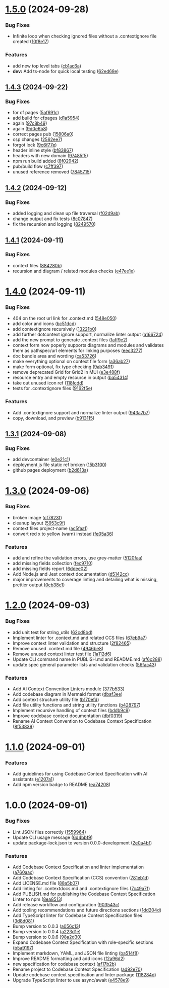 # [1.5.0](https://github.com/Agentic-Insights/codebase-context-spec/compare/v1.4.3...v1.5.0) (2024-09-28)


### Bug Fixes

* Infinite loop when checking ignored files without a .contextignore file created ([10f8e17](https://github.com/Agentic-Insights/codebase-context-spec/commit/10f8e176d44e685cfad21f51cdb28e525892cdc2))


### Features

* add new top level tabs ([cb1ac6a](https://github.com/Agentic-Insights/codebase-context-spec/commit/cb1ac6a90549ca5a49a1f54133aa5a3be3ca6148))
* **dev:** Add ts-node for quick local testing ([62ed68e](https://github.com/Agentic-Insights/codebase-context-spec/commit/62ed68e7d8490c72d64397f0460709c399ee360a))

## [1.4.3](https://github.com/Agentic-Insights/codebase-context-spec/compare/v1.4.2...v1.4.3) (2024-09-22)


### Bug Fixes

*  for cf pages ([5af691c](https://github.com/Agentic-Insights/codebase-context-spec/commit/5af691c7378b0d0c32dc61a1a72e965c4d47a153))
* add build for cfpages ([d1a5954](https://github.com/Agentic-Insights/codebase-context-spec/commit/d1a5954c923d0d0440e204e61febad3a3dd7d271))
* again ([97c8b49](https://github.com/Agentic-Insights/codebase-context-spec/commit/97c8b49249d0f18d8054d3371aa326df9114c57c))
* again ([9d0e6b8](https://github.com/Agentic-Insights/codebase-context-spec/commit/9d0e6b810be7f71d02be9fd49374cfbaee8d9edf))
* correct pages pub ([15806a0](https://github.com/Agentic-Insights/codebase-context-spec/commit/15806a0a3fe9c4fcad1da7f2497ca8bee154bc3a))
* csp changes ([2562ee7](https://github.com/Agentic-Insights/codebase-context-spec/commit/2562ee76d3fb0282380c0fa2db5e0c2dfc936b04))
* forgot lock ([9c6f77e](https://github.com/Agentic-Insights/codebase-context-spec/commit/9c6f77ec1cde4d16c0f72c74ecbfb95b2c02f183))
* header inline style ([bf83867](https://github.com/Agentic-Insights/codebase-context-spec/commit/bf83867b0dd16c81abe8069872bcec106038fe5e))
* headers with new domain ([97485f5](https://github.com/Agentic-Insights/codebase-context-spec/commit/97485f5d480234a2312fca5f9592f0e78d23abee))
* npm run build added ([8f02942](https://github.com/Agentic-Insights/codebase-context-spec/commit/8f029420ff63dc53050ac9703c3d1acd2259e791))
* pub/build flow ([c7ff397](https://github.com/Agentic-Insights/codebase-context-spec/commit/c7ff397f77812425ad4868d6d675ae6c8f635456))
* unused reference removed ([7845715](https://github.com/Agentic-Insights/codebase-context-spec/commit/78457158bbe96239c772d74d58624873c5315f18))

## [1.4.2](https://github.com/Agentic-Insights/codebase-context-spec/compare/v1.4.1...v1.4.2) (2024-09-12)


### Bug Fixes

* added logging and clean up file traversal ([f02d9ab](https://github.com/Agentic-Insights/codebase-context-spec/commit/f02d9ab7be24b5ae81f4c5687b1c3c576a5767cc))
* change output and fix tests ([8c07847](https://github.com/Agentic-Insights/codebase-context-spec/commit/8c07847afcabc977918773991535ec43ed9d6464))
* fix the recursion and logging ([8249570](https://github.com/Agentic-Insights/codebase-context-spec/commit/824957058542da74f044964e7cf48ece20f757ea))

## [1.4.1](https://github.com/Agentic-Insights/codebase-context-spec/compare/v1.4.0...v1.4.1) (2024-09-11)


### Bug Fixes

* context files ([884280b](https://github.com/Agentic-Insights/codebase-context-spec/commit/884280b839253b8bac5d4542b07d43de56843872))
* recursion and diagram / related modules checks ([e47ee1e](https://github.com/Agentic-Insights/codebase-context-spec/commit/e47ee1e919dc780bef6f7d442e63544aa44c2465))

# [1.4.0](https://github.com/Agentic-Insights/codebase-context-spec/compare/v1.3.1...v1.4.0) (2024-09-11)


### Bug Fixes

* 404 on the root url link for .context.md ([548e050](https://github.com/Agentic-Insights/codebase-context-spec/commit/548e050977d089fb0b2f959b22de377f6201d214))
* add color and icons ([bc51dcd](https://github.com/Agentic-Insights/codebase-context-spec/commit/bc51dcd3cf05cbdf814787519f9aaf3eca5f7903))
* add contextignore recursively ([13221b0](https://github.com/Agentic-Insights/codebase-context-spec/commit/13221b0a2f39830c0bfd218fd4fd64137501a2f9))
* add further dotcontext ignore support, normalize linter output ([a166724](https://github.com/Agentic-Insights/codebase-context-spec/commit/a166724dffe6c0c6e3ded4e398a78feec905feb1))
* add the new prompt to generate .context files ([faff9e2](https://github.com/Agentic-Insights/codebase-context-spec/commit/faff9e2787353358241b3afd11b06a68f3a465d4))
* context form now poperly supports diagrams and modules and validates them as pathspec/url elements for linking purposes ([eec3277](https://github.com/Agentic-Insights/codebase-context-spec/commit/eec32777f8edb1d7c3721b4e5ad3aa89727972ca))
* doc bundle area and wording ([ca53726](https://github.com/Agentic-Insights/codebase-context-spec/commit/ca5372655cd78a548692d5ff31e0734c4ecc5747))
* make everything optional on context file form ([a36ab27](https://github.com/Agentic-Insights/codebase-context-spec/commit/a36ab271792081748442388293c9c29e007eec72))
* make form optional, fix type checking ([9ab3491](https://github.com/Agentic-Insights/codebase-context-spec/commit/9ab3491bd3170aba269367d0664d7b2f942e13f2))
* remove deprecated Grid for Grid2 in MUI ([e3e488f](https://github.com/Agentic-Insights/codebase-context-spec/commit/e3e488fec4ea465c39ece07e1c6a45b30cc2e9cb))
* resource entry and empty resource in output ([ba54314](https://github.com/Agentic-Insights/codebase-context-spec/commit/ba543143fc898f21bab4783c648e6afc0c49ea9a))
* take out unused icon ref ([118fcdd](https://github.com/Agentic-Insights/codebase-context-spec/commit/118fcdd15f25b094ca8f5ae45c92c64707a15a65))
* tests for .contextignore files ([9162f5e](https://github.com/Agentic-Insights/codebase-context-spec/commit/9162f5e3b61f9777c10d290ff6f356a4589d6bd3))


### Features

* Add .contextignore support and normalize linter output ([943a7b7](https://github.com/Agentic-Insights/codebase-context-spec/commit/943a7b7f2724791cd8f747c65fdbdb3611b1f0eb))
* copy, download, and preview ([b913115](https://github.com/Agentic-Insights/codebase-context-spec/commit/b9131152beec83659161b21a47d8f0756aa96c9b))

## [1.3.1](https://github.com/Agentic-Insights/codebase-context-spec/compare/v1.3.0...v1.3.1) (2024-09-08)


### Bug Fixes

* add devcontainer ([e0e21c1](https://github.com/Agentic-Insights/codebase-context-spec/commit/e0e21c1c921c2ed73d3e2bde0475ed8590665da6))
* deployment js file static ref broken ([15b3100](https://github.com/Agentic-Insights/codebase-context-spec/commit/15b31007c318c1cd1ef67eb33547f2863919187f))
* github pages deployment ([b2d613a](https://github.com/Agentic-Insights/codebase-context-spec/commit/b2d613ad0256498bc5d087a1ffd65a49786d1c24))

# [1.3.0](https://github.com/Agentic-Insights/codebase-context-spec/compare/v1.2.0...v1.3.0) (2024-09-06)


### Bug Fixes

* broken image ([cf7823f](https://github.com/Agentic-Insights/codebase-context-spec/commit/cf7823f0225b3dc1fb9a0b65fafd04e51af5ea48))
* cleanup layout ([5953c9f](https://github.com/Agentic-Insights/codebase-context-spec/commit/5953c9f10902493cc980638e3912c59e3fd669ec))
* context files project-name ([ac5faa1](https://github.com/Agentic-Insights/codebase-context-spec/commit/ac5faa1fce1abeb378502f3d74855b689790dd02))
* convert red x to yellow (warn) instead ([fe05a36](https://github.com/Agentic-Insights/codebase-context-spec/commit/fe05a368cda7645a03decb9691e3021068b8bf96))


### Features

* add and refine the validation errors, use grey-matter ([5120faa](https://github.com/Agentic-Insights/codebase-context-spec/commit/5120faa9a2fd8556a9c0bb7772c404348bc1c34e))
* add missing fields collection ([fec9710](https://github.com/Agentic-Insights/codebase-context-spec/commit/fec97100bf9cce6186a2add52601db67e71771ae))
* add missing fields report ([6ddee02](https://github.com/Agentic-Insights/codebase-context-spec/commit/6ddee023bfcb151ac6e723229fd48f50d5a49595))
* Add Node.js and Jest context documentation ([d5142cc](https://github.com/Agentic-Insights/codebase-context-spec/commit/d5142cca795edc4c64e66623312413c36cff4c04))
* major improvements to coverage linting and detailing what is missing, prettier output ([0cb38e1](https://github.com/Agentic-Insights/codebase-context-spec/commit/0cb38e161338b1ca3dbddf128bf3fa2b79cfc91e))

# [1.2.0](https://github.com/Agentic-Insights/codebase-context-spec/compare/v1.1.0...v1.2.0) (2024-09-03)


### Bug Fixes

* add unit test for string_utils ([62cd8bd](https://github.com/Agentic-Insights/codebase-context-spec/commit/62cd8bdfefc214bf214d02db44819dbf10516445))
* Implement linter for .context.md and related CCS files ([67eb9a7](https://github.com/Agentic-Insights/codebase-context-spec/commit/67eb9a787b73cb68db1aefec9dc950d610363a9d))
* Improve context linter validation and structure ([2f82465](https://github.com/Agentic-Insights/codebase-context-spec/commit/2f824656c322510dc000994fbeaafc823184e565))
* Remove unused .context.md file ([4946be8](https://github.com/Agentic-Insights/codebase-context-spec/commit/4946be8435438fb3ed76d8701683993c97b1aa61))
* Remove unused context linter test file ([1a112d6](https://github.com/Agentic-Insights/codebase-context-spec/commit/1a112d6be6669c6d49ce9a3c6ba04865fc0b71d2))
* Update CLI command name in PUBLISH.md and README.md ([af6c288](https://github.com/Agentic-Insights/codebase-context-spec/commit/af6c288d8e0407448cfd55f75f72b171271fae0c))
* update spec general parameter lists and validation checks ([56fac43](https://github.com/Agentic-Insights/codebase-context-spec/commit/56fac43fb991cb271824f793f4a5d0208f6b1878))


### Features

* Add AI Context Convention Linters module ([377b533](https://github.com/Agentic-Insights/codebase-context-spec/commit/377b533fc579fff6c60d7943291336d8a56afe3f))
* Add codebase diagram in Mermaid format ([dbaf3ee](https://github.com/Agentic-Insights/codebase-context-spec/commit/dbaf3ee025d964fa3f8de225b0d2989e4eec15eb))
* Add context structure utility file ([b170efd](https://github.com/Agentic-Insights/codebase-context-spec/commit/b170efda49a1e32f260dbcc1813f8061b005e9f4))
* Add file utility functions and string utility functions ([b428797](https://github.com/Agentic-Insights/codebase-context-spec/commit/b4287976d68e88586f8e8477c20828e603e83f2f))
* Implement recursive handling of context files ([bddb9c9](https://github.com/Agentic-Insights/codebase-context-spec/commit/bddb9c97f3ffce8e72c468501b2b83013c79feff))
* Improve codebase context documentation ([dbf0319](https://github.com/Agentic-Insights/codebase-context-spec/commit/dbf0319ec0d3e9ae3fac4986f1f5f944058f4315))
* Rename AI Context Convention to Codebase Context Specification ([8f53839](https://github.com/Agentic-Insights/codebase-context-spec/commit/8f53839e8b42931f39fad73128ede8604c0e3a08))

# [1.1.0](https://github.com/Agentic-Insights/codebase-context-spec/compare/v1.0.0...v1.1.0) (2024-09-01)


### Features

* Add guidelines for using Codebase Context Specification with AI assistants ([e1207a1](https://github.com/Agentic-Insights/codebase-context-spec/commit/e1207a17f3386980559d5ffe6a92df2b4c78e8fb))
* Add npm version badge to README ([ea74208](https://github.com/Agentic-Insights/codebase-context-spec/commit/ea74208d746b364424c8b074371fffbea1c037ad))

# 1.0.0 (2024-09-01)


### Bug Fixes

* Lint JSON files correctly ([1559964](https://github.com/Agentic-Insights/codebase-context-spec/commit/1559964767d15082799587c97ef5fbd6021fee12))
* Update CLI usage message ([6d4bbf9](https://github.com/Agentic-Insights/codebase-context-spec/commit/6d4bbf9dd5ecc6498bb51d40a6ed7110a190fd88))
* update package-lock.json to version 0.0.0-development ([2e0a4bf](https://github.com/Agentic-Insights/codebase-context-spec/commit/2e0a4bf66f643d391b0f2739bfdec22d3b2e840e))


### Features

* Add Codebase Context Specification and linter implementation ([a760aac](https://github.com/Agentic-Insights/codebase-context-spec/commit/a760aac075231a30fbc9e100a6305397840657f7))
* Add Codebase Context Specification (CCS) convention ([781eb1d](https://github.com/Agentic-Insights/codebase-context-spec/commit/781eb1d36ad1eaf48612f6b552f1aac8c2a45d57))
* Add LICENSE.md file ([88a5b07](https://github.com/Agentic-Insights/codebase-context-spec/commit/88a5b074e4322fe9ed37a54d42d4f74df39b20af))
* Add linting for .contextdocs.md and .contextignore files ([7c49a7f](https://github.com/Agentic-Insights/codebase-context-spec/commit/7c49a7f8ff366be6d16ab85a1511a4b9c9ff5d83))
* Add PUBLISH.md for publishing the Codebase Context Specification Linter to npm ([8ea8513](https://github.com/Agentic-Insights/codebase-context-spec/commit/8ea85136f3f2c2b8ad0b8429af00c33cc0f8c8c0))
* Add release workflow and configuration ([903543c](https://github.com/Agentic-Insights/codebase-context-spec/commit/903543ca329ef5b18c28f738d8f34953250bbeb2))
* Add tooling recommendations and future directions sections ([1dd204d](https://github.com/Agentic-Insights/codebase-context-spec/commit/1dd204df0dc5f00efb773d37fc45d31d94495263))
* Add TypeScript linter for Codebase Context Specification files ([3d8d081](https://github.com/Agentic-Insights/codebase-context-spec/commit/3d8d0817907de1ac63359ca762b61d687299e71e))
* Bump version to 0.0.3 ([a056c13](https://github.com/Agentic-Insights/codebase-context-spec/commit/a056c13177a0f0162abf2a78f5c149b0ebc99c4b))
* Bump version to 0.0.4 ([a223d1e](https://github.com/Agentic-Insights/codebase-context-spec/commit/a223d1ea4c0ae878293d38bad33e156ab2339c9c))
* Bump version to 0.0.6 ([98a2d30](https://github.com/Agentic-Insights/codebase-context-spec/commit/98a2d305f24cd7b6558a9b4c4b167e765d9d2b96))
* Expand Codebase Context Specification with role-specific sections ([b5a9197](https://github.com/Agentic-Insights/codebase-context-spec/commit/b5a9197d096101c425968008919dba45bc3a5f0f))
* Implement markdown, YAML, and JSON file linting ([ba514f8](https://github.com/Agentic-Insights/codebase-context-spec/commit/ba514f8a651445c33c988f7d2d08365256a02f2b))
* Improve README formatting and add icons ([f2a96d2](https://github.com/Agentic-Insights/codebase-context-spec/commit/f2a96d29bb28da224f7dc87524fe21c99c991ca4))
* new specification for codebase context ([af17b2b](https://github.com/Agentic-Insights/codebase-context-spec/commit/af17b2be8ddfe045587ed4c1951437eceb79c119))
* Rename project to Codebase Context Specification ([ad92e70](https://github.com/Agentic-Insights/codebase-context-spec/commit/ad92e700b1658a6a9d05f85265afba202d98c32b))
* Update codebase context specification and linter package ([118284d](https://github.com/Agentic-Insights/codebase-context-spec/commit/118284d9e95de2148dfa91fde9f5ff78f98c3a55))
* Upgrade TypeScript linter to use async/await ([e4578e9](https://github.com/Agentic-Insights/codebase-context-spec/commit/e4578e950885b57a16135c3be2ce1eff592fd7e5))
